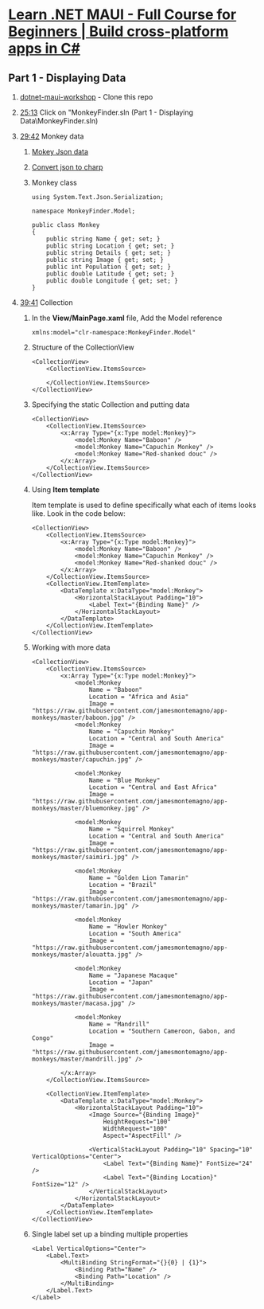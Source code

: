 # [Learn .NET MAUI - Full Course for Beginners | Build cross-platform apps in C#](https://youtu.be/DuNLR_NJv8U?si=5bi_V4ljtMNs5Wub)

## Part 1 - Displaying Data

1. [dotnet-maui-workshop](https://github.com/dotnet-presentations/dotnet-maui-workshop) - Clone this repo
      
2. [25:13](https://youtu.be/DuNLR_NJv8U?t=1513) Click on "MonkeyFinder.sln (Part 1 - Displaying Data\MonkeyFinder.sln)
   
3. [29:42](https://youtu.be/DuNLR_NJv8U?t=1608) Monkey data
   
   1. [Mokey Json data](https://raw.githubusercontent.com/jamesmontemagno/app-monkeys/master/MonkeysApp/monkeydata.json)
   
   2. [Convert json to charp](https://json2csharp.com/)
   
   3. Monkey class

        ```
        using System.Text.Json.Serialization;

        namespace MonkeyFinder.Model;

        public class Monkey
        {
            public string Name { get; set; }
            public string Location { get; set; }
            public string Details { get; set; }
            public string Image { get; set; }
            public int Population { get; set; }
            public double Latitude { get; set; }
            public double Longitude { get; set; }
        }
        ```

4. [39:41](https://youtu.be/DuNLR_NJv8U?t=2381) Collection

    1. In the **View/MainPage.xaml** file, Add the Model reference

        ```
        xmlns:model="clr-namespace:MonkeyFinder.Model"
        ```

    2. Structure of the CollectionView

        ```
        <CollectionView>
            <CollectionView.ItemsSource>

            </CollectionView.ItemsSource>
        </CollectionView>
        ```

    3. Specifying the static Collection and putting data

        ```
        <CollectionView>
            <CollectionView.ItemsSource>
                <x:Array Type="{x:Type model:Monkey}">
                    <model:Monkey Name="Baboon" />
                    <model:Monkey Name="Capuchin Monkey" />
                    <model:Monkey Name="Red-shanked douc" />
                </x:Array>            
            </CollectionView.ItemsSource>
        </CollectionView>
        ```

    4. Using **Item template** 

        Item template is used to define specifically what each of items looks like. Look in the code below:

        ```
        <CollectionView>
            <CollectionView.ItemsSource>
                <x:Array Type="{x:Type model:Monkey}">
                    <model:Monkey Name="Baboon" />
                    <model:Monkey Name="Capuchin Monkey" />
                    <model:Monkey Name="Red-shanked douc" />
                </x:Array>            
            </CollectionView.ItemsSource>
            <CollectionView.ItemTemplate>
                <DataTemplate x:DataType="model:Monkey">
                    <HorizontalStackLayout Padding="10">
                        <Label Text="{Binding Name}" />
                    </HorizontalStackLayout>
                </DataTemplate>
            </CollectionView.ItemTemplate>
        </CollectionView>
        ```

    5. Working with more data

        ```
        <CollectionView>
            <CollectionView.ItemsSource>
                <x:Array Type="{x:Type model:Monkey}">
                    <model:Monkey
                        Name = "Baboon"
                        Location = "Africa and Asia"
                        Image = "https://raw.githubusercontent.com/jamesmontemagno/app-monkeys/master/baboon.jpg" />
                    <model:Monkey
                        Name = "Capuchin Monkey"
                        Location = "Central and South America"
                        Image = "https://raw.githubusercontent.com/jamesmontemagno/app-monkeys/master/capuchin.jpg" />

                    <model:Monkey
                        Name = "Blue Monkey"
                        Location = "Central and East Africa"
                        Image = "https://raw.githubusercontent.com/jamesmontemagno/app-monkeys/master/bluemonkey.jpg" />

                    <model:Monkey
                        Name = "Squirrel Monkey"
                        Location = "Central and South America"
                        Image = "https://raw.githubusercontent.com/jamesmontemagno/app-monkeys/master/saimiri.jpg" />

                    <model:Monkey
                        Name = "Golden Lion Tamarin"
                        Location = "Brazil"
                        Image = "https://raw.githubusercontent.com/jamesmontemagno/app-monkeys/master/tamarin.jpg" />

                    <model:Monkey
                        Name = "Howler Monkey"
                        Location = "South America"
                        Image = "https://raw.githubusercontent.com/jamesmontemagno/app-monkeys/master/alouatta.jpg" />

                    <model:Monkey
                        Name = "Japanese Macaque"
                        Location = "Japan"
                        Image = "https://raw.githubusercontent.com/jamesmontemagno/app-monkeys/master/macasa.jpg" />

                    <model:Monkey
                        Name = "Mandrill"
                        Location = "Southern Cameroon, Gabon, and Congo"
                        Image = "https://raw.githubusercontent.com/jamesmontemagno/app-monkeys/master/mandrill.jpg" />

                </x:Array>
            </CollectionView.ItemsSource>

            <CollectionView.ItemTemplate>
                <DataTemplate x:DataType="model:Monkey">
                    <HorizontalStackLayout Padding="10">
                        <Image Source="{Binding Image}"
                            HeightRequest="100"
                            WidthRequest="100"
                            Aspect="AspectFill" />
                        
                        <VerticalStackLayout Padding="10" Spacing="10" VerticalOptions="Center">
                            <Label Text="{Binding Name}" FontSize="24" />
                            <Label Text="{Binding Location}" FontSize="12" />
                        </VerticalStackLayout>
                    </HorizontalStackLayout>
                </DataTemplate>
            </CollectionView.ItemTemplate>
        </CollectionView>            
        ```

    6. Single label set up a binding multiple properties

        ```
        <Label VerticalOptions="Center">
            <Label.Text>
                <MultiBinding StringFormat="{}{0} | {1}">
                    <Binding Path="Name" />
                    <Binding Path="Location" />
                </MultiBinding>
            </Label.Text>
        </Label>
        ```